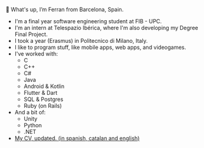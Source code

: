 👋 What's up, I’m Ferran from Barcelona, Spain.
<!--- - 🌱 I’m currently learning ...
- 💞️ I’m looking to collaborate on ...
- 📫 How to reach me ...
--->
- I'm a final year software engineering student at FIB - UPC.
- I'm an intern at Telespazio Ibérica, where I'm also developing my Degree Final Project.
- I took a year (Erasmus) in Politecnico di Milano, Italy.
- I like to program stuff, like mobile apps, web apps, and videogames.
- I've worked with:
  - C
  - C++
  - C#
  - Java
  - Android & Kotlin
  - Flutter & Dart
  - SQL & Postgres
  - Ruby (on Rails)
- And a bit of:
  - Unity
  - Python
  - .NET
- [My CV, updated. (in spanish, catalan and english)](https://github.com/Ferran00/CV)

<!---
Ferran00/Ferran00 is a ✨ special ✨ repository because its `README.md` (this file) appears on your GitHub profile.
You can click the Preview link to take a look at your changes.
--->
